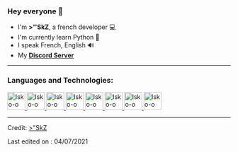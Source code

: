 ### Hey everyone 👋


* I'm **>''SkZ**, a french developer 💻
* I'm currently learn Python 🐍
* I speak French, English 🔊
* My [__Discord Server__](https://discord.gg/z3H284tffz)

-----

### **Languages and Technologies:**

<p float="left">
 <a href="https://www.java.com/">
<img alt="Isko-o" src="https://devstickers.com/assets/img/pro/7kaq.png" width="40">
 </a>
 <a href="https://www.python.org/">
<img alt="Isko-o" src="https://devstickers.com/assets/img/pro/p3jo.png" width="40">
 </a>
 <a href="https://en.wikipedia.org/wiki/JavaScript">
<img alt="Isko-o" src="https://devstickers.com/assets/img/pro/i4eg.png" width="40">
 <a href="https://nodejs.org/en/">
<img alt="Isko-o" src="https://devstickers.com/assets/img/pro/iuw5.png" width="40">
 <a href="https://code.visualstudio.com/">
<img alt="Isko-o" src="https://devstickers.com/assets/img/pro/saxu.png" width="40">
  </a>
<a href="https://www.adobe.com/products/photoshop.html">
<img alt="Isko-o" src="https://devstickers.com/assets/img/pro/k176.png" width="40">
  </a>
 <a href="https://www.adobe.com/products/illustrator.html">
<img alt="Isko-o" src="https://devstickers.com/assets/img/pro/y4b0.png" width="40">
  </a>
   </a>
   <img alt="Isko-o" src="https://devstickers.com/assets/img/pro/ny2e.png" width="40">
</p>

-----

Credit: [>"SkZ](https://github.com/Isko-o)

Last edited on : 04/07/2021
